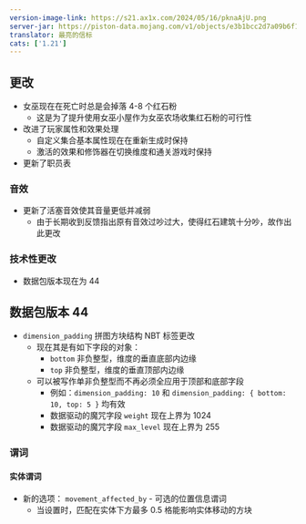 ```yaml
---
version-image-link: https://s21.ax1x.com/2024/05/16/pknaAjU.png
server-jar: https://piston-data.mojang.com/v1/objects/e3b1bcc2d7a09b6f1acfef7090ee64409feb3b94/server.jar
translator: 最亮的信标
cats: ['1.21']
---
```

## 更改
* 女巫现在在死亡时总是会掉落 4-8 个红石粉
    * 这是为了提升使用女巫小屋作为女巫农场收集红石粉的可行性
* 改进了玩家属性和效果处理
    * 自定义集合基本属性现在在重新生成时保持
    * 激活的效果和修饰器在切换维度和通关游戏时保持
* 更新了职员表

### 音效
* 更新了活塞音效使其音量更低并减弱
    * 由于长期收到反馈指出原有音效过吵过大，使得红石建筑十分吵，故作出此更改

### 技术性更改
* 数据包版本现在为 44

## 数据包版本 44
* `dimension_padding` 拼图方块结构 NBT 标签更改
    * 现在其是有如下字段的对象：
        * `bottom` 非负整型，维度的垂直底部内边缘
        * `top` 非负整型，维度的垂直顶部内边缘
    * 可以被写作单非负整型而不再必须全应用于顶部和底部字段
        * 例如：`dimension_padding: 10` 和 `dimension_padding: { bottom: 10, top: 5 }` 均有效
        * 数据驱动的魔咒字段 `weight` 现在上界为 1024
        * 数据驱动的魔咒字段 `max_level` 现在上界为 255

### 谓词
#### 实体谓词
* 新的选项： `movement_affected_by` - 可选的位置信息谓词
    * 当设置时，匹配在实体下方最多 0.5 格能影响实体移动的方块